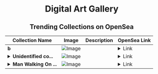 <div align="center">

# Digital Art Gallery

## Trending Collections on OpenSea

| Collection Name                       | Image                                                                                     | Description                       | OpenSea Link                                                                                          |
|---------------------------------------|-------------------------------------------------------------------------------------------|-----------------------------------|--------------------------------------------------------------------------------------------------------|
| **b** | ![Image](https://i.seadn.io/s/raw/files/9e27647d30e670feab210e8e34a98f91.jpg?w=500&auto=format?w=200&auto=format) |  | <details><summary>Link</summary>[b](https://opensea.io/collection/b-7952)</details> |
| **<details><summary>Unidentified co...</summary>Unidentified contract 10c2ae9b-5949-4b45-8d4d-829554dac04e</details>** | ![Image](https://i.seadn.io/s/raw/files/a837708742ad8afcb35eb60ba787976d.jpg?w=500&auto=format?w=200&auto=format) |  | <details><summary>Link</summary>[Unidentified contract 10c2ae9b-5949-4b45-8d4d-829554dac04e](https://opensea.io/collection/unidentified-contract-10c2ae9b-5949-4b45-8d4d-8295)</details> |
| **<details><summary>Man Walking On ...</summary>Man Walking On Earth</details>** | ![Image](https://i.seadn.io/s/raw/files/9ddb3e1ecc6b741b64a2097c472597f9.png?w=500&auto=format?w=200&auto=format) |  | <details><summary>Link</summary>[Man Walking On Earth](https://opensea.io/collection/man-walking-on-earth)</details> |

</div>